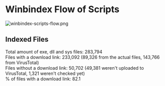 # Winbindex Flow of Scripts

![winbindex-scripts-flow.png](winbindex-scripts-flow.png)

## Indexed Files

<!--FileStats-->
Total amount of exe, dll and sys files: 283,794  
Files with a download link: 233,092 (89,326 from the actual files, 143,766 from VirusTotal)  
Files without a download link: 50,702 (49,381 weren't uploaded to VirusTotal, 1,321 weren't checked yet)  
% of files with a download link: 82.1  
<!--/FileStats-->
